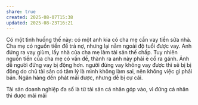 ```yaml
---
share: true
created: 2025-08-07T15:38
updated: 2025-08-23T16:21
---
```

Có một tình huống thế này: có một anh kia có cha mẹ cần vay tiền sửa nhà. Cha mẹ có nguồn tiền để trả nợ, nhưng lại nằm ngoài độ tuổi được vay. Anh đứng ra vay giùm, lấy nhà của cha mẹ làm tài sản thế chấp. Tuy nhiên nguồn tiền của cha mẹ có vấn đề, thành ra anh này phải è cổ ra gánh. Ảnh dễ 
người đứng vay bị động hơn.
người đứng vay không vay được thì sẽ bị bị động do chủ tài sản có tâm lý là mình không làm sai, nên không việc gì phải bán. Ngân hàng đến phát mãi được, nhưng dễ bị cự cãi.

Tài sản doanh nghiệp đa số là từ tài sản cá nhân góp vào, vì đứng cá nhân thì được mãi mãi

